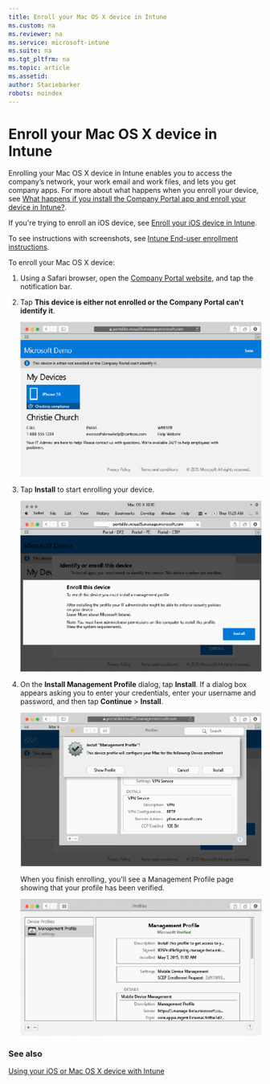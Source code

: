 ```yaml
---
title: Enroll your Mac OS X device in Intune
ms.custom: na
ms.reviewer: na
ms.service: microsoft-intune
ms.suite: na
ms.tgt_pltfrm: na
ms.topic: article
ms.assetid: 
author: Staciebarker
robots: noindex
---
```


# Enroll your Mac OS X device in Intune

Enrolling your Mac OS X device in Intune enables you to access the company’s network, your work email and work files, and lets you get company apps. For more about what happens when you enroll your device, see [What happens if you install the Company Portal app and enroll your device in Intune?](what-happens-if-you-install-the-company-portal-app-and-enroll-your-device-in-intune-ios.md).

If you're trying to enroll an iOS device, see [Enroll your iOS device in Intune](enroll-your-device-in-intune-ios.md).

To see instructions with screenshots, see [Intune End-user enrollment instructions](https://gallery.technet.microsoft.com/End-user-Intune-enrollment-55dfd64a).

To enroll your Mac OS X device:

1.  Using a Safari browser, open the [Company Portal website](https://portal.manage.microsoft.com), and tap the notification bar.

2.  Tap **This device is either not enrolled or the Company Portal can't identify it**.

	![device-not-enrolled](./media/1-macosx-enroll-tap-enroll.png) 

3.  Tap **Install** to start enrolling your device.

   	![tap-install-to-enroll](./media/2-macosx-enroll--install-button.png) 

4.  On the **Install Management Profile** dialog, tap **Install**. If a dialog box appears asking you to enter your credentials, enter your username and password, and then tap **Continue** &gt; **Install**.

  	![install-management-profile](./media/3-macosx-enroll-tap-install.png) 

	When you finish enrolling, you'll see a Management Profile page showing that your profile has been verified.

	![management-profile-verified](./media/4-macosx-enroll-done.png) 

### See also
[Using your iOS or Mac OS X device with Intune](using-your-ios-or-mac-os-x-device-with-intune.md)